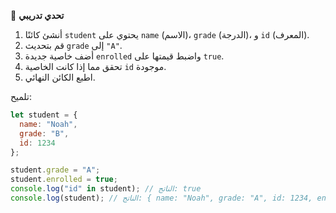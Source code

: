 🧪 **تحدي تدريبي**
1.	أنشئ كائنًا `student` يحتوي على `name` (الاسم)، `grade` (الدرجة)، و `id` (المعرف).
2.	قم بتحديث `grade` إلى `"A"`.
3.	أضف خاصية جديدة `enrolled` واضبط قيمتها على `true`.
4.	تحقق مما إذا كانت الخاصية `id` موجودة.
5.	اطبع الكائن النهائي.

تلميح:
```javascript
let student = {
  name: "Noah",
  grade: "B",
  id: 1234
};

student.grade = "A";
student.enrolled = true;
console.log("id" in student); // الناتج: true
console.log(student); // الناتج: { name: "Noah", grade: "A", id: 1234, enrolled: true }
```